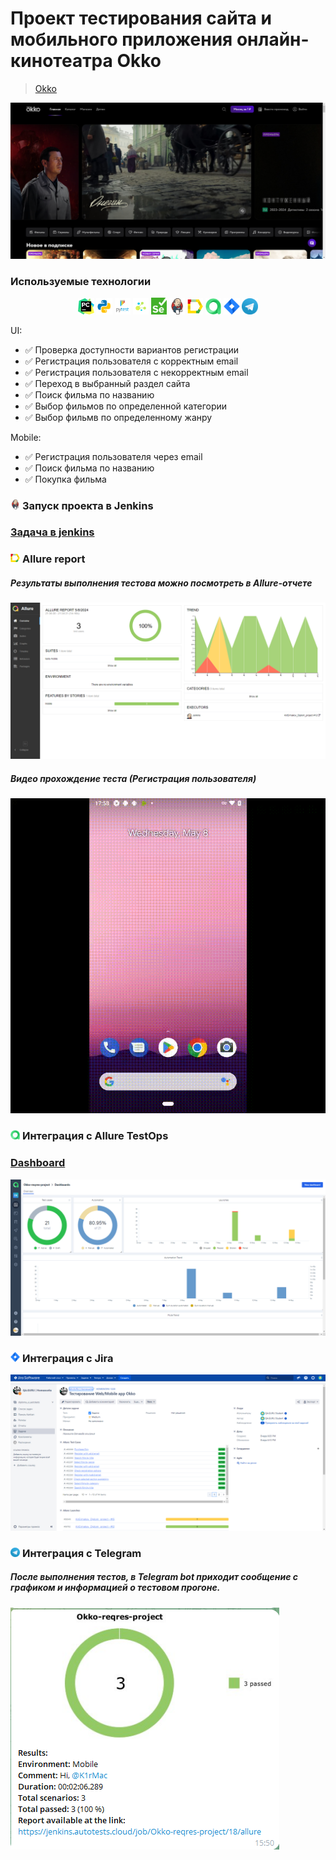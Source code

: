 <h1> Проект тестирования сайта и мобильного приложения онлайн-кинотеатра Okko </h1>

> <a target="_blank" href="https://okko.tv/">Okko</a>

![This is an image](images/okko_tv.jpg)
<!-- Технологии -->

### Используемые технологии
<p  align="center">
  <code><img width="5%" title="PyCharm" src="images/pycharm.png"></code>
  <code><img width="5%" title="Python" src="images/python.png"></code>
  <code><img width="5%" title="Pytest" src="images/pytest.png"></code>
  <code><img width="5%" title="Selene" src="images/selene.png"></code>
  <code><img width="5%" title="Selenium" src="images/selenium.png"></code>
  <code><img width="5%" title="Jenkins" src="images/jenkins.png"></code>
  <code><img width="5%" title="Allure Report" src="images/allure_report.png"></code>
  <code><img width="5%" title="Allure TestOps" src="images/allure_testops.png"></code>
  <code><img width="5%" title="Jira" src="images/jira.png"></code>
  <code><img width="5%" title="Telegram" src="images/tg.png"></code>
</p>


<!-- Тест кейсы -->
UI:
* ✅ Проверка доступности вариантов регистрации
* ✅ Регистрация пользователя с корректным email
* ✅ Регистрация пользователя с некорректным email
* ✅ Переход в выбранный раздел сайта
* ✅ Поиск фильма по названию
* ✅ Выбор фильмов по определенной категории
* ✅ Выбор фильмв по определенному жанру

Mobile:
* ✅ Регистрация пользователя через email
* ✅ Поиск фильма по названию
* ✅ Покупка фильма  


<!-- Jenkins -->

### <img width="3%" title="Jenkins" src="images/jenkins.png"> Запуск проекта в Jenkins

### [Задача в jenkins](https://jenkins.autotests.cloud/job/KirErmakov_Diplom_project)


<!-- Allure report -->

### <img width="3%" title="Allure Report" src="images/allure_report.png"> Allure report

##### Результаты выполнения тестова можно посмотреть в Allure-отчете
![This is an image](images/allure_dashboard.jpg)

##### Видео прохождение теста (Регистрация пользователя)
![This is an image](images/mobile_test.gif)



<!-- Allure TestOps -->

### <img width="3%" title="Allure TestOps" src="images/allure_testops.png"> Интеграция с Allure TestOps

### [Dashboard](https://allure.autotests.cloud/project/4221/dashboards)

![This is an image](images/allure_testops_dash.jpg)




<!-- Jira -->

### <img width="3%" title="Jira" src="images/jira.png"> Интеграция с Jira

![This is an image](images/jira_okko.jpg)


<!-- Telegram -->

### <img width="3%" title="Telegram" src="images/tg.png"> Интеграция с Telegram
##### После выполнения тестов, в Telegram bot приходит сообщение с графиком и информацией о тестовом прогоне.

![This is an image](images/bot_mobile_result.png)
